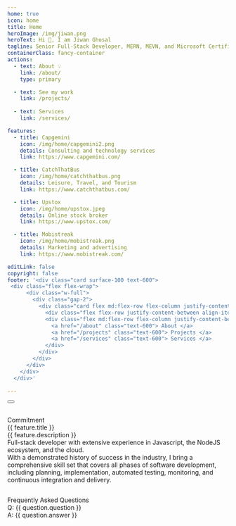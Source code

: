 ```yaml
---
home: true
icon: home
title: Home
heroImage: /img/jiwan.png
heroText: Hi 👋, I am Jiwan Ghosal
tagline: Senior Full-Stack Developer, MERN, MEVN, and Microsoft Certified with AZ 900 and Google Certified SEM Analyst 
containerClass: fancy-container
actions:
  - text: About 💡
    link: /about/
    type: primary

  - text: See my work
    link: /projects/
  
  - text: Services
    link: /services/

features:
  - title: Capgemini
    icon: /img/home/capgemini2.png
    details: Consulting and technology services
    link: https://www.capgemini.com/

  - title: CatchThatBus
    icon: /img/home/catchthatbus.png
    details: Leisure, Travel, and Tourism
    link: https://www.catchthatbus.com/

  - title: Upstox
    icon: /img/home/upstox.jpeg
    details: Online stock broker
    link: https://www.upstox.com/

  - title: Mobistreak
    icon: /img/home/mobistreak.png
    details: Marketing and advertising
    link: https://www.mobistreak.com/

editLink: false
copyright: false
footer: '<div class="card surface-100 text-600">
 <div class="flex flex-wrap">
      <div class="w-full">
        <div class="gap-2">
          <div class="card flex md:flex-row flex-column justify-content-between flex-grow-1 my-4 align-item-center gap-4">
            <div class="flex flex-row justify-content-between align-items-center gap-2">Copyright © 2022</div>
            <div class="flex md:flex-row flex-column justify-content-between align-items-center gap-4">
              <a href="/about" class="text-600"> About </a>
              <a href="/projects" class="text-600"> Projects </a>
              <a href="/services" class="text-600"> Services </a>
            </div>
          </div>
        </div>
      </div>
    </div>
  </div>'

---
```

<div class="flex felx-row justify-content-center">
  <Button label="Consultation form" @click="visible = true" />
</div>


##

<div class="my-4">
  <div class="my-4 font-bold text-5xl text-center">Commitment</div>
  <div class="grid mt-4">
    <div class="md:col col-12" v-for="feature in features" :key="feature.title">
      <i :class="feature.icon" class="m-auto text-400 pl-3" style="font-size: 5rem"></i>
      <div class="mt-4 font-bold text-base">{{ feature.title }}</div>
      <div class="mt-2 text-sm">
        {{ feature.description }}
      </div>
    </div>
  </div>
</div>
<div class="text-md text-2xl mt-8">Full-stack developer with extensive experience in Javascript, the NodeJS ecosystem, and the cloud.</div>
<div class="my-4">
With a demonstrated history of success in the industry, I bring a comprehensive skill set that covers all phases of software development, including planning, implementation, automated testing, monitoring, and continuous integration and delivery.
</div>

##

<div v-if="questions" class="mt-8">
<div class="text-xl font-bold">Frequently Asked Questions</div>
<div class="grid md:mx-8 mt-8 overflow-hidden border-round-2xl" :style="getImage()">
  <div class="md:col-6 col-12">
    <div class="surface-100 p-6 border-round-2xl">
      <div v-for="question in questions" :key="question.id">
        <div class="flex flex-column my-4 gap-2">
          <div class="font-bold">Q: {{ question.question }}</div>
          <div>A: {{ question.answer }}</div>
        </div>
      </div>
    </div>
  </div>
</div>
</div>

<Dialog 
  v-model:visible="visible"
  header="Consultation form"
  modal
  :pt="{
      root: 'border-none',
      mask: {
          style: 'backdrop-filter: blur(2px)'
      }
  }"
  :style="{ width: '60rem' }">
    <span class="p-text-secondary block mb-5">Update your information.</span>
    <form class="felx flex-column">
      <div class="felx flex-column gap-2 mb-4 w-full">
        <label for="name">Name</label>
        <InputText id="name" v-model="form.name" required class="w-full" />
      </div>
      <div class="felx flex-column gap-2 mb-4 w-full">
        <label for="email">Email</label>
        <InputText id="email" v-model="form.email" type="email" required  class="w-full"/>
      </div>
      <div class="felx flex-column gap-2 mb-4 w-full">
        <label for="phone">Phone</label>
        <InputText id="phone" v-model="form.phone" type="tel"  class="w-full"/>
      </div>
      <div class="felx flex-column gap-2 mb-4 w-full">
        <label for="service">Service</label>
        <Dropdown id="service" v-model="form.service" :options="services" optionLabel="name" placeholder="Select a service" class="w-full" />
      </div>
      <div class="felx flex-column gap-2 mb-4 w-full">
        <label for="message">Message</label>
        <Textarea id="message" v-model="form.message" rows="5"  class="w-full"/>
      </div>
    </form>
    <div class="flex justify-content-end gap-2">
        <Button type="button" label="Cancel" severity="secondary" @click="visible = false"></Button>
        <Button type="submit" label="Send" @click="submitForm"></Button>
    </div>
</Dialog>

##

<div class="my-8">
  <div class="text-center">
    <div class="text-6xl font-bold">Contact Me</div>
    <div class="my-4 text-md">Let's work together!</div>
  </div>
  <div class="my-4 text-center text-md">I'm always eager to take on new challenges and collaborate on exciting projects. If you’re looking for a dedicated full-stack developer, feel free to reach out.<a href="mailto:jiwan.cse@gmail.com" size="large" color="deeppink" class="text-center">Send email</a>
  </div>
  <div class="flex flex-row justify-content-end flex-wrap gap-4 p-3 mx-6">
    <a
      v-for="(socialElement, socialIndex) in social"
      :key="socialIndex"
      :href="socialElement.url"
      target="_blank"
      class="flex flex-row text-600 gap-2"
      >
      <i :class="socialElement.icon" style="font-size: 1rem"></i>
      </a>
  </div>
</div>


## 

<div class="my-8">
  <div class="text-center">
    <div class="text-6xl font-bold">What Our Customers Are Saying</div>
    <div class="my-4 text-md">I treat every client as a strategic partner. Here’s what they have to say about working with Jiwan Ghosal.</div>
  </div>
  <div class="my-4 text-center text-md overflow-x-scroll ">
    <div class="flex flex-row align-items-center">
      <div class="col-6 surface-card shadow-1 border-round-md p-2 m-2" v-for="(testimonial, index) in testimonials" :key="index">
        <div class="font-italic mb-8">
          <div><span class="font-bold text-7xl">"</span> {{ testimonial.message }}</div>
        </div>
        <div class="flex align-items-center">
          <img :src="testimonial.avatar" alt="Avatar" class="border-circle" width="50px" />
          <a :href="testimonial.link" target="_blank">
            <div class="flex flex-column align-items-start ml-2">
              <div>{{ testimonial.name }}</div>
              <div>{{ testimonial.designation }}</div>
              <div>
                <img :alt="testimonial.name" src="https://primefaces.org/cdn/primevue/images/flag/flag_placeholder.png" :class="`flag flag-${testimonial.code.toLowerCase()} mr-2`" style="width: 18px" />
                {{ testimonial.location }}
              </div>
            </div>
          </a>
        </div>
      </div>
    </div>
  </div>
</div>

## 

<div class="flex felx-row gap-2 grid nested-grid justify-content-center my-8">
  <div class="text-center col-12">
    <div class="text-6xl font-bold">Skills and expertise</div>
  </div>
  <div class="col-3 gap-1 grid mt-4 h-min surface-card shadow-1 grid-nogutter" v-for= "(item, index) in skills">
      <div class="col-12 font-bold text-xl">{{item.name}}</div>
      <div v-for= "(part, i) in item.value"><Tag>{{part}}</Tag></div>
  </div>
</div>

##

<div class="flex felx-row gap-2 grid nested-grid justify-content-center my-8">
  <div class="text-center col-12">
    <div class="text-6xl font-bold">Other skills</div>
  </div>
  <div class="col-3 gap-1 grid mt-4 h-min surface-card shadow-1 grid-nogutter" v-for= "(item, index) in otherSkills">
      <div class="col-12 font-bold text-xl">{{item.name}}</div>
      <div v-for= "(part, i) in item.value"> <Tag>{{part}}</Tag></div>
  </div>
</div>


<script setup lang="ts">
import { ref } from "vue";

const visible = ref(false);
const form = ref({
  name: '',
  email: '',
  phone: '',
  service: null,
  message: ''
});

const social= [
  { label: 'Facebook', icon: 'pi pi-facebook', url: 'https://www.facebook.com/profile.php?id=100004925264462' },
  { label: 'Instagram', icon: 'pi pi-instagram', url: 'https://www.instagram.com/jiwan_ghosal/' },
  { label: 'youtube', icon: 'pi pi-youtube', url: 'https://www.youtube.com/@JiwanGhosal' },
  { label: 'linkedin', icon: 'pi pi-linkedin', url: 'https://www.linkedin.com/in/jiwanghosal/' }
]

const services = ref([
  { name: 'Custom Web Development', code: 'C' },
  { name: 'E-commerce Solutions', code: 'D' },
  { name: 'API Development and Integration', code: 'DE' },
  { name: 'Figma to Web', code: 'M' },
  { name: 'Mobile App Development', code: 'M' },
  { name: 'CICD', code: 'M' },
  { name: 'Hosting', code: 'M' },
  { name: 'Doamin', code: 'M' },
  { name: 'Maintenance and Support', code: 'M' },
  { name: 'Consulting and Technical Advisory', code: 'M' },
  { name: 'Others', code: 'M' },
]);

const submitForm = () => {
  visible.value = false
  console.log('Form submitted:', form.value);
  // Add form submission logic here (e.g., send data to an API)
};
const skills = [
  {
    name: "Front end",
    value: ["VueJS", "Vue3", "Nuxt", "Vite","Pinia","Axios", "Vuepress", "Storybook", "Lit","ReactJS", "HTML5","CSS3","JavaScript(ES6)","AngularJS", "UI/UX Design","Web Design","Web Application","Web view","Service Worker","Webpack", "Rollup"]
  },
  {
    name: "Back end",
    value: ["ExpressJS","NodeJS","HapiJS","LoopbackJS","MYSQL","MSSQL","PLSQL","MongoDB","DynamoDB"],
  },
  {
    name: "Hosting & Deployment",
    value: ["Git","CICD","Ansible", "Azure", "YAML", "Docker","Kibana", "Azure Gateway", "Azure Blob" ,"S3","ECS","EC2","Cognito","Lambda","API Gateway","Cloud Watch","VPC","SQS","SNS"],
  },
  {
    name: "Automation Testing",
    value: ["Jest","Testcafe","Lighthouse","Playwright"],
  }
];

const otherSkills = [
  {
    name: "Graphics",
    value: ["Coral Draw", "Adobe Photoshop"],
  },
  {
    name: "Video Editing",
    value: ["Davinci Resolve", "Adobe Premier pro"],
  },
  {
    name: "Marketing",
    value: ["SEO", "Google Adwords"],
  }
];

const questions = [
  {
    id: 1,
    question: "How can I start a project with Jiwan Ghosal?",
    answer: `You can start by contacting us through our phone, email, or by filling out the consultation form.`
  },
  {
    id: 2,
    question: 'What services do you offer?',
    answer: `We offer a wide range of services, including Custom Web Development, E-commerce Solutions, API Development and Integration, Figma to Web, Hosting & Deployment`
  },
  {
    id: 3,
    question: 'What is the hourly rate?',
    answer: `$25/hr`
  }
]


const getImage = () =>`background-image: url('/img/home/faq.jpeg');  background-repeat: no-repeat; background-size: cover;`

const features = [
  {
    icon: 'pi pi-calculator',
    title: 'No minimum order',
    description: 'Try our service without any hassle.'
  },
  {
    icon: 'pi pi-bolt',
    title: 'Fast Delivery',
    description: 'I have got you covered.'
  },
  {
    icon: 'pi pi-calendar-clock',
    title: 'Support',
    description: 'I am here to help!'
  },
  {
    icon: 'pi pi-eye',
    title: 'Free Demo',
    description: 'Free demo biweekly to update progress.'
  }
]

const testimonials = [
  {
    name: 'Harris Malik',
    designation: 'Senior Product Manager at 8x8',
    message: 'Jiwan is one of the most valuable people I have ever met. He is smart, professional, and never fails to surprise us with creative solutions to difficult problems. Jiwan\'s personality and skills would be a great asset to any company. Highly recommended.',
    avatar: 'https://media.licdn.com/dms/image/D5603AQG8ooyo97JCoA/profile-displayphoto-shrink_400_400/0/1682841547784?e=1723075200&v=beta&t=WbH3BcbAEAyHeARhHPZFnON1BjdItx1V_GBx5k6iiP4',
    link: 'https://www.linkedin.com/in/harrismalik04/',
    location: 'Malaysia',
    code: 'my'
  },
  {
    name: 'Jurgen Sweere',
    designation: 'Front End Expert at ABN Amro',
    message: 'Jiwan never stopped amazing me. He brings a lot of front-end knowledge to the table and is able to quickly learn anything new. Jiwan is a great colleague to have!',
    avatar: 'https://media.licdn.com/dms/image/C5603AQGLWlLKfqFZgw/profile-displayphoto-shrink_100_100/0/1516235161685?e=1723075200&v=beta&t=Rk4L37_1TEaDNqfaf6UuDzvVuD8EFeHAN9yy7LJu1rc',
    link: 'https://www.linkedin.com/in/jurgensweere',
    location: 'The Netherlands',
    code: 'nl'
  },
  {
    name: 'Shyam Kumar',
    designation: 'Senior Product Manager at Angel One',
    message: 'I had the pleasure of working with Jiwan for around 2 years. I always found him to be a very dependable and hardworking colleague. Many times he went above and beyond to meet the product requirements; it might be either working overtime to release the project on time or working with other teams to get the production issue fixed. He was always the go-to person on the team. I wish him all the best in his future endeavors, and I can fully vouch that he will give his 100% every time.',
    avatar: 'https://media.licdn.com/dms/image/D5603AQHZpSlK7j89uA/profile-displayphoto-shrink_100_100/0/1698672442801?e=1723075200&v=beta&t=E85rxj2C06FDC5FQdl8iBdjN1CapnTEBy6nLLWTj7vs',
    link: 'https://www.linkedin.com/in/shyam-kumar-k/',
    location: 'India',
    code: 'in'
  },
  {
    name: 'Erkan Ateşli',
    designation: 'Chapter Lead at ABN AMRO Bank N.V.',
    message: 'In our connection with Jiwan at ABN AMRO, I noticed that he has a lot of knowledge in his field of expertise. He can transfer his knowledge easily to others. With his strong analytics skills, he can handle complex questions as usual. Jiwan is a brave colleague I’ve met, and we had a lot of fun during the India visit and especially at the party. ',
    avatar: 'https://media.licdn.com/dms/image/C4E03AQFg4Oh_B9JEeQ/profile-displayphoto-shrink_100_100/0/1621625662967?e=1723075200&v=beta&t=-pCdN3E5__viY6S0t-na984qkDxxuOAyGToq3UnTKM0',
    link: 'https://www.linkedin.com/in/erkanatesli',
    location: 'The Netherlands',
    code: 'nl'
  }
];

const footer = {
  social: [
    { label: 'Facebook', icon: 'pi pi-facebook', url: 'https://www.facebook.com/example' },
    { label: 'Instagram', icon: 'pi pi-instagram', url: 'https://www.instagram.com/example' },
    { label: 'Ticktock', icon: 'pi pi-tiktok', url: 'https://www.ticktok.com/example' },
    { label: 'youtube', icon: 'pi pi-youtube', url: 'https://www.youtube.com/@findingthespots' },
    { label: 'pintrest', icon: 'pi pi-pinterest', url: 'https://www.pinterest.com/example' }
  ],
  columns: [
    {
      title: 'Company',
      links: [
        { label: 'About', url: '/about' },
        { label: 'Blog', url: '/blog' },
        { label: 'Guides', url: '/guides' },
        { label: 'Select', url: '/select' },
        { label: 'Careers', url: '/careers' }
      ]
    },
    {
      title: 'Support',
      links: [
        { label: 'List Your Spot', url: '/register-your-spot' },
        { label: 'FAQ', url: '/faq' },
        { label: 'Community', url: '/community' },
        { label: 'Guidelines', url: '/guidelines' },
        { label: 'Resource Center', url: '/resource-center' },
        { label: 'Trust & Safety', url: '/trust-safety' }
      ]
    },
    {
      title: 'Type of Location',
      links: [
        { label: 'Studios', url: '/test' },
        { label: 'Residences', url: '/test' },
        { label: 'Restuarant', url: '/test' },
        { label: 'Hotel', url: '/test' },
        { label: 'yacht & Boats', url: '/test' },
        { label: 'Gallery', url: '/test' },
        { label: 'Fitness Studio', url: '/test' },
        { label: 'Office Space', url: '/test' },
        { label: 'View All', url: '/test' }
      ]
    },
    {
      title: 'Cities',
      links: [
        { label: 'Amsterdam', url: '/test' },
        { label: 'Rotterdam', url: '/test' },
        { label: 'Utrecht', url: '/test' },
        { label: 'Paris', url: '/test' },
        { label: 'Milan', url: '/test' },
        { label: 'Hamburg', url: '/test' },
        { label: 'Brussels', url: '/test' },
        { label: 'View All', url: '/test' }
      ]
    },
    {
      title: 'Features',
      links: [
        { label: 'Music', url: '/test' },
        { label: 'Outdoor', url: '/test' },
        { label: 'Roooftop', url: '/test' },
        { label: 'Conference Room', url: '/test' },
        { label: 'Loft', url: '/test' },
        { label: 'Party Hall', url: '/test' },
        { label: 'View All', url: '/test' }
      ]
    }
  ]
}

</script>

